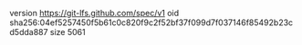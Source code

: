 version https://git-lfs.github.com/spec/v1
oid sha256:04ef5257450f5b61c0c820f9c2f52bf37f099d7f037146f85492b23cd5dda887
size 5061
